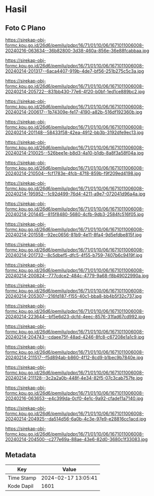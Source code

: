 # Hasil

## Foto C Plano

https://sirekap-obj-formc.kpu.go.id/26d6/pemilu/pdpr/16/71/01/10/06/1671011006008-20240216-063634--36b82800-3d38-460a-856e-36e88fcabbaa.jpg

https://sirekap-obj-formc.kpu.go.id/26d6/pemilu/pdpr/16/71/01/10/06/1671011006008-20240214-201317--6aca4407-919b-4de7-bf56-251b275c5c3a.jpg

https://sirekap-obj-formc.kpu.go.id/26d6/pemilu/pdpr/16/71/01/10/06/1671011006008-20240214-205722--831bb430-77e6-4f20-b0bf-1ed1ce889bc2.jpg

https://sirekap-obj-formc.kpu.go.id/26d6/pemilu/pdpr/16/71/01/10/06/1671011006008-20240214-200617--1b74309e-fe17-4190-a82b-516df192360b.jpg

https://sirekap-obj-formc.kpu.go.id/26d6/pemilu/pdpr/16/71/01/10/06/1671011006008-20240214-201148--58433f58-42ea-4912-bb3b-3192dfe9ec13.jpg

https://sirekap-obj-formc.kpu.go.id/26d6/pemilu/pdpr/16/71/01/10/06/1671011006008-20240214-210025--526bee1e-b8d3-4a10-b1db-8a8f3a58f04a.jpg

https://sirekap-obj-formc.kpu.go.id/26d6/pemilu/pdpr/16/71/01/10/06/1671011006008-20240214-210504--fcf1783e-4fcb-47f8-859b-f9f209ed4198.jpg

https://sirekap-obj-formc.kpu.go.id/26d6/pemilu/pdpr/16/71/01/10/06/1671011006008-20240214-195952--1c92d499-76d4-4211-a9e7-072041d96a4a.jpg

https://sirekap-obj-formc.kpu.go.id/26d6/pemilu/pdpr/16/71/01/10/06/1671011006008-20240214-201445--815f8480-5680-4cfb-9db3-2584fc516f05.jpg

https://sirekap-obj-formc.kpu.go.id/26d6/pemilu/pdpr/16/71/01/10/06/1671011006008-20240214-201558--92ec0656-81b9-4e11-8fa4-9d5efdbe815f.jpg

https://sirekap-obj-formc.kpu.go.id/26d6/pemilu/pdpr/16/71/01/10/06/1671011006008-20240214-201732--8c5dbef5-dfc5-4f55-b759-7407b6c9419f.jpg

https://sirekap-obj-formc.kpu.go.id/26d6/pemilu/pdpr/16/71/01/10/06/1671011006008-20240214-200824--777cdce2-484c-4779-9a68-f8b49022990a.jpg

https://sirekap-obj-formc.kpu.go.id/26d6/pemilu/pdpr/16/71/01/10/06/1671011006008-20240214-205307--216fd187-f155-40c1-bba8-bb4b5f32c737.jpg

https://sirekap-obj-formc.kpu.go.id/26d6/pemilu/pdpr/16/71/01/10/06/1671011006008-20240214-223644--bf5e6d23-dcfd-4eec-8576-31fad67cd992.jpg

https://sirekap-obj-formc.kpu.go.id/26d6/pemilu/pdpr/16/71/01/10/06/1671011006008-20240214-204743--cdaee75f-48ad-4246-8fc8-c67208e1a1c9.jpg

https://sirekap-obj-formc.kpu.go.id/26d6/pemilu/pdpr/16/71/01/10/06/1671011006008-20240214-211517--f5d894ab-b860-4f12-8cd9-b1bec9b7840e.jpg

https://sirekap-obj-formc.kpu.go.id/26d6/pemilu/pdpr/16/71/01/10/06/1671011006008-20240214-211128--3c2a2a0b-448f-4e34-82f5-07c3cab757fe.jpg

https://sirekap-obj-formc.kpu.go.id/26d6/pemilu/pdpr/16/71/01/10/06/1671011006008-20240216-063653--e4c399da-0cf0-4e1c-9a92-cfade11a7140.jpg

https://sirekap-obj-formc.kpu.go.id/26d6/pemilu/pdpr/16/71/01/10/06/1671011006008-20240214-204925--da514d56-6a0b-4c3e-97e9-e28816cc1acd.jpg

https://sirekap-obj-formc.kpu.go.id/26d6/pemilu/pdpr/16/71/01/10/06/1671011006008-20240214-204500--c277e69a-88ae-43e6-82d0-3680c1f33083.jpg


## Metadata

| Key        | Value               |
| ---------- | ------------------- |
| Time Stamp | 2024-02-17 13:05:41 |
| Kode Dapil | 1601                |



